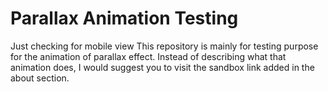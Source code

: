 # Parallax Animation Testing
Just checking for mobile view
This repository is mainly for testing purpose for the animation of parallax effect.
Instead of describing what that animation does, I would suggest you to visit the sandbox link added in the about section.
